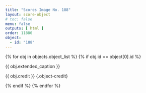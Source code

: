 ```yaml
---
title: "Scores Image No. 188"
layout: score-object
# toc: false
menu: false
outputs: [ html ]
order: 11880
object:
  - id: "188"
---
```


{% for obj in objects.object_list %}
{% if obj.id == object[0].id %}

{{ obj.extended_caption }}

{{ obj.credit }} {.object-credit}

{% endif %}
{% endfor %}
